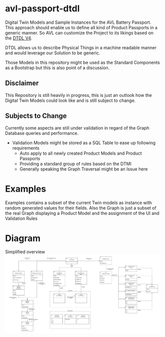 # avl-passport-dtdl 

Digital Twin Models and Sample Instances for the AVL Battery Passport. This approach should enable us to define all kind of Product Passports in a generic manner. So AVL can customize the Project to its likings based on the [DTDL V4](https://github.com/Azure/opendigitaltwins-dtdl/blob/master/DTDL/v4/DTDL.v4.md).

DTDL allows us to describe Physical Things in a machine readable manner and would leverage our Solution to be generic.

Those Models in this repository might be used as the Standard Components as a Bootstrap but this is also point of a discussion.

## Disclaimer

This Repository is still heavily in progress, this is just an outlook how the Digital Twin Models could look like and is still subject to change.

## Subjects to Change

Currently some aspects are still under validation in regard of the Graph Database queries and performance.

- Validation Models might be stored as a SQL Table to ease up following requirements
  - Auto apply to all newly created Product Models and Product Passports
  - Providing a standard group of rules based on the DTMI
  - Generally speaking the Graph Traversal might be an Issue here

# Examples

Examples contains a subset of the current Twin models as instance with random generated values for their fields.
Also the Graph is just a subset of the real Graph displaying a Product Model and the assignment of the UI and Validation Rules

# Diagram

Simplified overview
![DTDL Overview Diagram](./Diagram.png)
